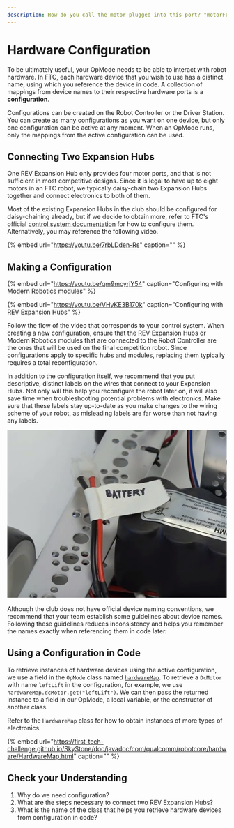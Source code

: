 ```yaml
---
description: How do you call the motor plugged into this port? "motorFL".
---
```


# Hardware Configuration

To be ultimately useful, your OpMode needs to be able to interact with robot hardware. In FTC, each hardware device that you wish to use has a distinct name, using which you reference the device in code. A collection of mappings from device names to their respective hardware ports is a **configuration**.

Configurations can be created on the Robot Controller or the Driver Station. You can create as many configurations as you want on one device, but only one configuration can be active at any moment. When an OpMode runs, only the mappings from the active configuration can be used.

## Connecting Two Expansion Hubs

One REV Expansion Hub only provides four motor ports, and that is not sufficient in most competitive designs. Since it is legal to have up to eight motors in an FTC robot, we typically daisy-chain two Expansion Hubs together and connect electronics to both of them.

Most of the existing Expansion Hubs in the club should be configured for daisy-chaining already, but if we decide to obtain more, refer to FTC's official [control system documentation](https://github.com/ftctechnh/ftc_app/wiki/Using-Two-Expansion-Hubs) for how to configure them. Alternatively, you may reference the following video.

{% embed url="https://youtu.be/7rbLDden-Rs" caption="" %}

## Making a Configuration

{% embed url="https://youtu.be/qm9mcyrjY54" caption="Configuring with Modern Robotics modules" %}

{% embed url="https://youtu.be/VHyKE3B170k" caption="Configuring with REV Expansion Hubs" %}

Follow the flow of the video that corresponds to your control system. When creating a new configuration, ensure that the REV Expansion Hubs or Modern Robotics modules that are connected to the Robot Controller are the ones that will be used on the final competition robot. Since configurations apply to specific hubs and modules, replacing them typically requires a total reconfiguration.

In addition to the configuration itself, we recommend that you put descriptive, distinct labels on the wires that connect to your Expansion Hubs. Not only will this help you reconfigure the robot later on, it will also save time when troubleshooting potential problems with electronics. Make sure that these labels stay up-to-date as you make changes to the wiring scheme of your robot, as misleading labels are far worse than not having any labels.

![A label for a wire \(from FTC YouTube video &quot;REV - Managing Wires&quot;\)](../.gitbook/assets/image%20%283%29.png)

Although the club does not have official device naming conventions, we recommend that your team establish some guidelines about device names. Following these guidelines reduces inconsistency and helps you remember the names exactly when referencing them in code later.

## Using a Configuration in Code

To retrieve instances of hardware devices using the active configuration, we use a field in the `OpMode` class named [`hardwareMap`](https://ftctechnh.github.io/ftc_app/doc/javadoc/com/qualcomm/robotcore/eventloop/opmode/OpMode.html#hardwareMap). To retrieve a `DcMotor` with name `leftLift` in the configuration, for example, we use `hardwareMap.dcMotor.get("leftLift")`. We can then pass the returned instance to a field in our OpMode, a local variable, or the constructor of another class.

Refer to the `HardwareMap` class for how to obtain instances of more types of electronics.

{% embed url="https://first-tech-challenge.github.io/SkyStone/doc/javadoc/com/qualcomm/robotcore/hardware/HardwareMap.html" caption="" %}

## Check your Understanding

1. Why do we need configuration?
2. What are the steps necessary to connect two REV Expansion Hubs?
3. What is the name of the class that helps you retrieve hardware devices from configuration in code?

